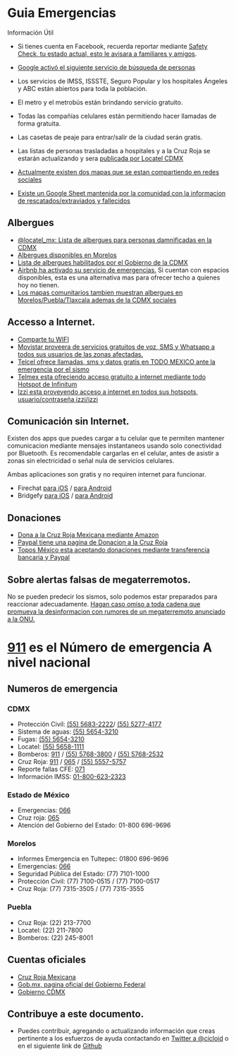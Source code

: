 # Guia Emergencias

Información Útil

  - Si tienes cuenta en Facebook, recuerda reportar mediante [Safety Check, tu estado actual, esto le avisara a familiares y amigos](https://www.facebook.com/safetycheck/rabosa-puebla-mexico-earthquake-sep19-2017/about/).
  - [Google activó el siguiente servicio de búsqueda de personas](https://google.org/personfinder/2017-puebla-mexico-earthquake/)
  - Los servicios de IMSS, ISSSTE, Seguro Popular y los hospitales Ángeles y ABC están abiertos para toda la población.
  - El metro y el metrobús están brindando servicio gratuito.
  - Todas las compañías celulares están permitiendo hacer llamadas de forma gratuita.
  - Las casetas de peaje para entrar/salir de la ciudad serán gratis.
  - Las listas de personas trasladadas a hospitales y a la Cruz Roja se estarán actualizando y sera [publicada por Locatel CDMX](https://twitter.com/locatel_mx)


  - [Actualmente existen dos mapas que se estan compartiendo en redes
  sociales](http://www.guiaemergencias.com/mapas/)
  - [Existe un Google Sheet mantenida por la comunidad con la informacion de rescatados/extraviados y fallecidos](http://bit.ly/RescatadosMX)
  
## Albergues

  - [@locatel_mx: Lista de albergues para personas damnificadas en la CDMX](https://twitter.com/locatel_mx/status/910407429631778816)
  - [Albergues disponibles en Morelos](https://twitter.com/adn40mx/status/910406586039803904/photo/1)
  - [Lista de albergues habilitados por el Gobierno de la CDMX](https://l.facebook.com/l.php?u=http%3A%2F%2Fwww.cdmx.gob.mx%2Fcomunicacion%2Fnota%2Flistado-de-albergues-cdmx&h=ATOA2fIIP3_6sQocihRg1oyPpHZ7EB05lo92JdoEkgbSgpSZRf84GWBeXrhUgdeg4b1u2k-bvzap4na5e-xDV0Pkf0dyOTe_5vZ1DhA9Hp4_fwY9T9rk7YWvFzq7iWHd5MKSVtEse388iSmSDyQg-DurB0Dt-h-_ZkfH7KPY_4PsZNEuC03z4fHRk5gDEey3J_lcrRvxVwyDMA0fYj6sjpaXxa2fp22kRt2MXT8CX3lZwTM3li9f9o7oM_kJw0XH3ep-WI9ZSH8yGmvVkK763TLCxp172WnsKeW3WEb8)
  - [Airbnb ha activado su servicio de emergencias.](https://www.airbnb.com/welcome/evacuees/terremotoenmexico) Si cuentan con espacios disponibles, esta es una alternativa mas para ofrecer techo a quienes hoy no tienen.
  - [Los mapas comunitarios tambien muestran albergues en Morelos/Puebla/Tlaxcala ademas de la CDMX
  sociales](http://www.guiaemergencias.com/mapas/)

## Accesso a Internet.

- [Comparte tu WIFI](/wifi)
- [Movistar proveera de servicios gratuitos de voz, SMS y Whatsapp a todos sus usuarios de las zonas afectadas.](https://twitter.com/MovistarMX/status/910311132077936640)
- [Telcel ofrece llamadas, sms y datos gratis en TODO MEXICO ante la emergencia por el sismo](https://twitter.com/Telcel/status/910339232647995392)
- [Telmex esta ofreciendo acceso gratuito a internet mediante todo Hotspot de Infinitum](https://twitter.com/Telmex/status/910305623585300480)
- [Izzi esta proveyendo acceso a internet en todos sus hotspots, usuario/contraseña izzi/izzi](https://twitter.com/izzi_mx/status/910355447466610693)

## Comunicación sin Internet.

 Existen dos apps que puedes cargar a tu celular que te permiten mantener comunicacion mediante mensajes instantaneos usando solo conectividad por Bluetooth. Es recomendable cargarlas en el celular, antes de asistir a zonas sin electricidad o señal nula de servicios celulares.

 Ambas aplicaciones son gratis y no requiren internet para funcionar.

 - Firechat [para iOS](https://itunes.apple.com/app/id719829352?mt=8&&referrer=click%3Dfa8e96a1-ae30-440a-9ff9-b677e32bf27f) / [para Android](https://play.google.com/store/apps/details?id=com.opengarden.firechat)
 - Bridgefy [para iOS](https://itunes.apple.com/mx/app/bridgefy/id975776347) / [para Android](https://play.google.com/store/apps/details?id=me.bridgefy.main)
 
## Donaciones

- [Dona a la Cruz Roja Mexicana mediante Amazon](https://www.amazon.com.mx/b?ie=UTF8&node=17290014011&pf_rd_p=f0aeab75-03f7-49aa-8b87-a4c78e1f0f04&pf_rd_r=P7WXXWY44CSQQMPKH0PA)
- [Paypal tiene una pagina de Donacion a la Cruz Roja](https://www.paypal.com/mx/webapps/mpp/donar/institution?name=redCross)
- [Topos México esta aceptando donaciones mediante transferencia bancaria y Paypal](https://twitter.com/topos/status/908000616575680512)



## Sobre alertas falsas de megaterremotos.

No se pueden predecir los sismos, solo podemos estar preparados para reaccionar adecuadamente. [Hagan caso omiso a toda cadena que promueva la desinformacion con rumores de un megaterremoto anunciado a la ONU.](http://cadenasfalsas.com/2017/09/alerta-sobre-megaterremoto-en-mexico-en-las-proximas-48-horas/)


# [911](tel:911) es el Número de emergencia **A nivel nacional**
## Numeros de emergencia

### CDMX

- Protección Civil:  [(55) 5683-2222](tel:+52-55-5683-2222)/ [(55) 5277-4177](tel:+52-55-5277-4177)
- Sistema de aguas: [(55) 5654-3210](tel:+52-55-5654-3210)
- Fugas: [(55) 5654-3210](tel:+52-55-5654-3210)
- Locatel: [(55) 5658-1111](tel:+52-55-5658-1111)
- Bomberos: [911](tel:911) / [(55) 5768-3800](tel:+52-55-5768-3800) / [(55) 5768-2532](tel:+52-55-5768-2532)
- Cruz Roja: [911](tel:911) / [065](tel:065) / [(55) 5557-5757](tel:+52-55-5557-5757)
- Reporte fallas CFE: [071](tel:071)
- Información IMSS: [01-800-623-2323](tel:01-800-623-2323)


### Estado de México

- Emergencias: [066](tel:066)
- Cruz roja: [065](tel:065)
- Atención del Gobierno del Estado: 01-800 696-9696

### Morelos

- Informes Emergencia en Tultepec: 01800 696-9696
- Emergencias: [066](tel:066)
- Seguridad Pública del Estado: (77) 7101-1000
- Protección Civil: (77) 7100-0515 / (77) 7100-0517
- Cruz Roja: (77) 7315-3505 / (77) 7315-3555

### Puebla

- Cruz Roja: (22) 213-7700
- Locatel: (22) 211-7800
- Bomberos: (22) 245-8001

## Cuentas oficiales

- [Cruz Roja Mexicana](https://twitter.com/CruzRoja_MX)
- [Gob.mx, pagina oficial del Gobierno Federal](https://twitter.com/gobmx)
- [Gobierno CDMX](https://twitter.com/gobcdmx)

## Contribuye a este documento.

- Puedes contribuir, agregando o actualizando información que creas pertinente
  a los esfuerzos de ayuda contactando en [Twitter a @cicloid](https://twitter.com/cicloid) o en el siguiente link de [Github](https://github.com/guiaemergencias/guiaemergencias.github.io)
